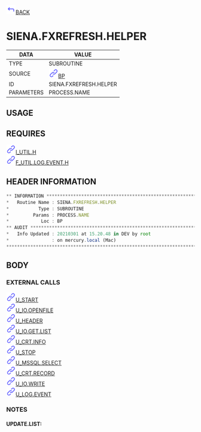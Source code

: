 <img src="../.resources/themes/unicons-line-6563ff/corner-up-left-alt.svg" alt="BACK" width="25" />[BACK](../DOCS/BP.md)  
# SIENA.FXREFRESH.HELPER  
|DATA|VALUE|
| --- | --- |
|TYPE|SUBROUTINE|
|SOURCE|<img src="../.resources/themes/unicons-line-6563ff/link.svg" alt="BP" width="25" />[BP](../DOCS/BP.md)|
|ID|SIENA.FXREFRESH.HELPER|
|PARAMETERS|PROCESS.NAME|
    
## USAGE  
  
## REQUIRES  
<img src="../.resources/themes/unicons-line-6563ff/link.svg" alt="I_UTIL.H" width="25" />[I_UTIL.H](../DOCS.PAGE/I_UTIL.H.md)  
<img src="../.resources/themes/unicons-line-6563ff/link.svg" alt="F_UTIL.LOG.EVENT.H" width="25" />[F_UTIL.LOG.EVENT.H](../DOCS.PAGE/F_UTIL.LOG.EVENT.H.md)  
    
## HEADER INFORMATION  
```javascript
** INFORMATION ****************************************************************
*   Routine Name : SIENA.FXREFRESH.HELPER
*           Type : SUBROUTINE
*         Params : PROCESS.NAME
*            Loc : BP
** AUDIT **********************************************************************
*   Info Updated : 20210301 at 15.20.48 in DEV by root
*                : on mercury.local (Mac)
*******************************************************************************

```
## BODY  
### EXTERNAL CALLS  
<img src="../.resources/themes/unicons-line-6563ff/link.svg" alt="U_START" width="25" />[U_START](../DOCS.PAGE/U_START.md)  
<img src="../.resources/themes/unicons-line-6563ff/link.svg" alt="U_IO.OPENFILE" width="25" />[U_IO.OPENFILE](../DOCS.PAGE/U_IO.OPENFILE.md)  
<img src="../.resources/themes/unicons-line-6563ff/link.svg" alt="U_HEADER" width="25" />[U_HEADER](../DOCS.PAGE/U_HEADER.md)  
<img src="../.resources/themes/unicons-line-6563ff/link.svg" alt="U_IO.GET.LIST" width="25" />[U_IO.GET.LIST](../DOCS.PAGE/U_IO.GET.LIST.md)  
<img src="../.resources/themes/unicons-line-6563ff/link.svg" alt="U_CRT.INFO" width="25" />[U_CRT.INFO](../DOCS.PAGE/U_CRT.INFO.md)  
<img src="../.resources/themes/unicons-line-6563ff/link.svg" alt="U_STOP" width="25" />[U_STOP](../DOCS.PAGE/U_STOP.md)  
<img src="../.resources/themes/unicons-line-6563ff/link.svg" alt="U_MSSQL.SELECT" width="25" />[U_MSSQL.SELECT](../DOCS.PAGE/U_MSSQL.SELECT.md)  
<img src="../.resources/themes/unicons-line-6563ff/link.svg" alt="U_CRT.RECORD" width="25" />[U_CRT.RECORD](../DOCS.PAGE/U_CRT.RECORD.md)  
<img src="../.resources/themes/unicons-line-6563ff/link.svg" alt="U_IO.WRITE" width="25" />[U_IO.WRITE](../DOCS.PAGE/U_IO.WRITE.md)  
<img src="../.resources/themes/unicons-line-6563ff/link.svg" alt="U_LOG.EVENT" width="25" />[U_LOG.EVENT](../DOCS.PAGE/U_LOG.EVENT.md)  
### NOTES  
#### UPDATE.LIST:  
  
  

